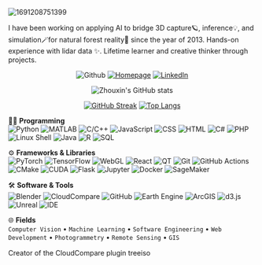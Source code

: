 
![1691208751399](https://github.com/user-attachments/assets/c12719cd-a60c-4105-9f3a-30196899b414)

I have been working on applying AI to bridge 3D capture🪐, inference💡, and simulation🪄for natural forest reality🌳 since the year of 2013. Hands-on experience with lidar data ✨. Lifetime learner and creative thinker through projects.




<div align="center">
  
![Github](https://github.com/user-attachments/assets/b7356681-9072-4159-9978-e60e66b0d068)   [![Homepage](https://img.shields.io/badge/Homepage-0A66C2?logo=google-chrome&logoColor=white&style=for-the-badge)](http://xizhouxin.com/) [![LinkedIn](https://img.shields.io/badge/LinkedIn-0077B5?logo=linkedin&logoColor=white&&style=for-the-badge)](https://www.linkedin.com/in/zhouxin-xi-22184749/)

![Zhouxin's GitHub stats](https://github-readme-stats.vercel.app/api?username=truebelief&show_icons=true)

[![GitHub Streak](http://github-readme-streak-stats.herokuapp.com?user=truebelief)](https://git.io/streak-stats)
[![Top Langs](https://github-readme-stats.vercel.app/api/top-langs/?username=truebelief&layout=compact&hide_border=true&langs_count=10&theme=default&card_width=445)](https://github.com/anuraghazra/github-readme-stats)

</div>


🧑‍💻 **Programming**  
![Python](https://img.shields.io/badge/-Python-3776AB?logo=python&logoColor=white&style=flat-square)
![MATLAB](https://img.shields.io/badge/-MATLAB-FF8800?logo=mathworks&logoColor=white&style=flat-square)
![C/C++](https://img.shields.io/badge/-C/C++-00599C?logo=cplusplus&logoColor=white&style=flat-square)
![JavaScript](https://img.shields.io/badge/-JavaScript-F7DF1E?logo=javascript&logoColor=black&style=flat-square)
![CSS](https://img.shields.io/badge/-CSS3-1572B6?logo=css3&logoColor=white&style=flat-square)
![HTML](https://img.shields.io/badge/-HTML5-E34F26?logo=html5&logoColor=white&style=flat-square)
![C#](https://img.shields.io/badge/-.NET%20(C%23)-512BD4?logo=dotnet&logoColor=white&style=flat-square)
![PHP](https://img.shields.io/badge/-PHP-777BB4?logo=php&logoColor=white&style=flat-square)
![Linux Shell](https://img.shields.io/badge/-Linux%20Shell-000000?logo=linux&logoColor=white&style=flat-square)
![Java](https://img.shields.io/badge/-Java-007396?logo=java&logoColor=white&style=flat-square)
![R](https://img.shields.io/badge/-R-276DC3?logo=r&logoColor=white&style=flat-square)
![SQL](https://img.shields.io/badge/-SQL-4479A1?logo=mysql&logoColor=white&style=flat-square)

⚙️ **Frameworks & Libraries**  
![PyTorch](https://img.shields.io/badge/-PyTorch-EE4C2C?logo=pytorch&logoColor=white&style=flat-square)
![TensorFlow](https://img.shields.io/badge/-TensorFlow-FF6F00?logo=tensorflow&logoColor=white&style=flat-square)
![WebGL](https://img.shields.io/badge/-WebGL-990000?logo=webgl&logoColor=white&style=flat-square)
![React](https://img.shields.io/badge/-React-61DAFB?logo=react&logoColor=black&style=flat-square)
![QT](https://img.shields.io/badge/-QT-41CD52?logo=qt&logoColor=white&style=flat-square)
![Git](https://img.shields.io/badge/-Git-F05032?logo=git&logoColor=white&style=flat-square)
![GitHub Actions](https://img.shields.io/badge/-CI/CD-2088FF?logo=github-actions&logoColor=white&style=flat-square)
![CMake](https://img.shields.io/badge/-CMake-064F8C?logo=cmake&logoColor=white&style=flat-square)
![CUDA](https://img.shields.io/badge/-CUDA-76B900?logo=nvidia&logoColor=white&style=flat-square)
![Flask](https://img.shields.io/badge/-Flask-000000?logo=flask&logoColor=white&style=flat-square)
![Jupyter](https://img.shields.io/badge/-Jupyter-F37626?logo=jupyter&logoColor=white&style=flat-square)
![Docker](https://img.shields.io/badge/-Docker-2496ED?logo=docker&logoColor=white&style=flat-square)
![SageMaker](https://img.shields.io/badge/-SageMaker-232F3E?logo=amazon-aws&logoColor=white&style=flat-square)

🛠️ **Software & Tools**  
![Blender](https://img.shields.io/badge/-Blender-F5792A?logo=blender&logoColor=white&style=flat-square)
![CloudCompare](https://img.shields.io/badge/-CloudCompare-0096D6?style=flat-square)
![GitHub](https://img.shields.io/badge/-GitHub-181717?logo=github&logoColor=white&style=flat-square)
![Earth Engine](https://img.shields.io/badge/-Earth%20Engine-4285F4?logo=google-earth&logoColor=white&style=flat-square)
![ArcGIS](https://img.shields.io/badge/-ArcGIS-2C7AC3?logo=arcgis&logoColor=white&style=flat-square)
![d3.js](https://img.shields.io/badge/-D3.js-F9A03C?logo=d3.js&logoColor=white&style=flat-square)
![Unreal](https://img.shields.io/badge/-Unreal-0E1128?logo=unreal-engine&logoColor=white&style=flat-square)
![IDE](https://img.shields.io/badge/-IDEs-0078D4?logo=visual-studio-code&logoColor=white&style=flat-square)

🌐 **Fields**  
`Computer Vision` • `Machine Learning` • `Software Engineering` • `Web Development` • `Photogrammetry` • `Remote Sensing` • `GIS`

<p>
Creator of the CloudCompare plugin treeiso  <img src="https://github.com/truebelief/cc-treeiso-plugin/blob/main/images/forest.png" height="15" width="15" >
</p> 


